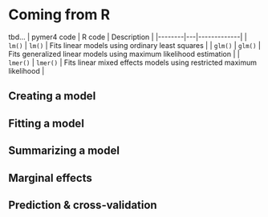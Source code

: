 # Coming from R

tbd...
| pymer4 code | R code | Description |
|--------|---|-------------|
| `lm()` | `lm()` | Fits linear models using ordinary least squares |
| `glm()` | `glm()` | Fits generalized linear models using maximum likelihood estimation |
| `lmer()` | `lmer()` | Fits linear mixed effects models using restricted maximum likelihood |

## Creating a model

## Fitting a model

## Summarizing a model

## Marginal effects

## Prediction & cross-validation